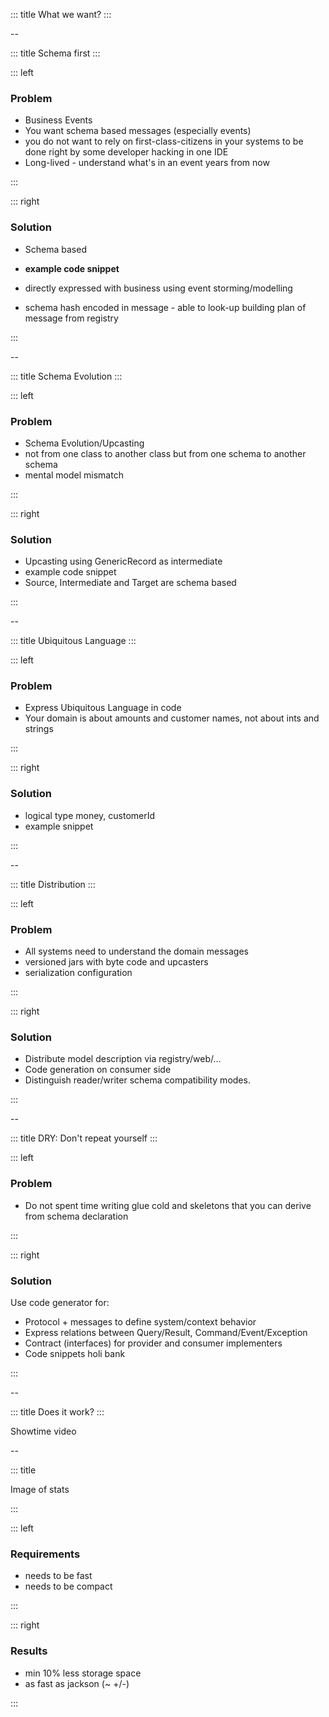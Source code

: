 <!-- slide template="[[tpl-intermediate]]" bg="[[]]"-->

::: title
What we want?
:::

--

<!-- slide template="[[tpl-col-1-1]]" -->

::: title
Schema first
:::

::: left

### Problem

- Business Events
- You want schema based messages (especially events)
- you do not want to rely on first-class-citizens in your systems to be done right by some developer hacking in one IDE
- Long-lived - understand what's in an event years from now

:::


::: right

### Solution

- Schema based
- __example code snippet__
- directly expressed with business using event storming/modelling

- schema hash encoded in message - able to look-up building plan of message from registry

:::


--

<!-- slide template="[[tpl-col-1-1]]" -->

::: title
Schema Evolution
:::

::: left

### Problem

- Schema Evolution/Upcasting
- not from one class to another class but from one schema to another schema
- mental model mismatch

:::


::: right

### Solution

- Upcasting using GenericRecord as intermediate
- example code snippet
- Source, Intermediate and Target are schema based

:::


--

<!-- slide template="[[tpl-col-1-1]]" -->

::: title
Ubiquitous Language
:::

::: left

### Problem

- Express Ubiquitous Language in code
- Your domain is about amounts and customer names, not about ints and strings

:::


::: right

### Solution

- logical type money, customerId
- example snippet

:::

--

<!-- slide template="[[tpl-col-1-1]]" -->

::: title
Distribution
:::

::: left

### Problem

- All systems need to understand the domain messages
- versioned jars with byte code and upcasters
- serialization configuration

:::


::: right

### Solution

- Distribute model description via registry/web/...
- Code generation on consumer side
- Distinguish reader/writer schema compatibility modes.

:::

--
<!-- slide template="[[tpl-col-1-1]]" -->

::: title
DRY: Don't repeat yourself
:::

::: left

### Problem

* Do not spent time writing glue cold and skeletons that you can derive from schema declaration


:::


::: right

### Solution

Use code generator for:

* Protocol + messages to define system/context behavior
* Express relations between Query/Result, Command/Event/Exception
* Contract (interfaces) for provider and consumer implementers
* Code snippets holi bank


:::


--

<!-- slide template="[[tpl-col-1-center]]" -->

::: title
Does it work?
:::


Showtime video

--

<!-- slide template="[[tpl-final]]" bg="[[]]" data-background-opacity="0.2" -->

::: title

Image of stats

:::

::: left

### Requirements

* needs to be fast
* needs to be compact

:::

::: right

### Results

* min 10% less storage space
* as fast as jackson (~ +/-)

:::

